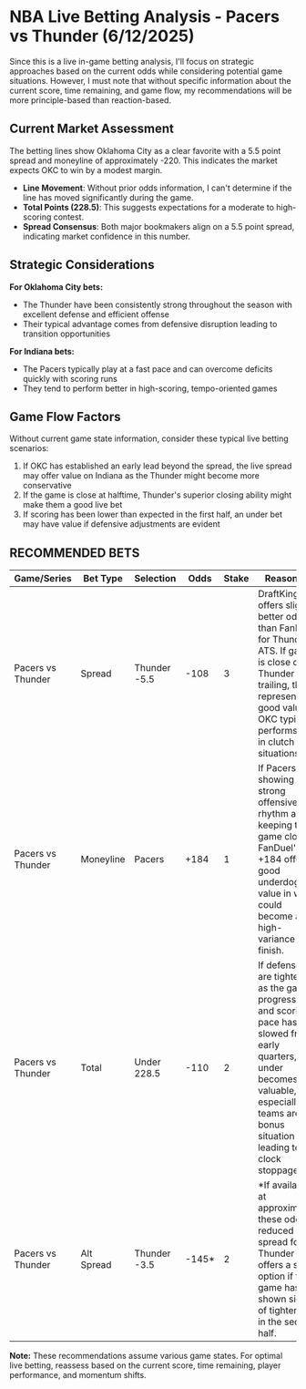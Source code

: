# NBA Live Betting Analysis - Pacers vs Thunder (6/12/2025)

Since this is a live in-game betting analysis, I'll focus on strategic approaches based on the current odds while considering potential game situations. However, I must note that without specific information about the current score, time remaining, and game flow, my recommendations will be more principle-based than reaction-based.

## Current Market Assessment

The betting lines show Oklahoma City as a clear favorite with a 5.5 point spread and moneyline of approximately -220. This indicates the market expects OKC to win by a modest margin.

- **Line Movement**: Without prior odds information, I can't determine if the line has moved significantly during the game.
- **Total Points (228.5)**: This suggests expectations for a moderate to high-scoring contest.
- **Spread Consensus**: Both major bookmakers align on a 5.5 point spread, indicating market confidence in this number.

## Strategic Considerations

**For Oklahoma City bets:**
- The Thunder have been consistently strong throughout the season with excellent defense and efficient offense
- Their typical advantage comes from defensive disruption leading to transition opportunities

**For Indiana bets:**
- The Pacers typically play at a fast pace and can overcome deficits quickly with scoring runs
- They tend to perform better in high-scoring, tempo-oriented games

## Game Flow Factors

Without current game state information, consider these typical live betting scenarios:

1. If OKC has established an early lead beyond the spread, the live spread may offer value on Indiana as the Thunder might become more conservative
2. If the game is close at halftime, Thunder's superior closing ability might make them a good live bet
3. If scoring has been lower than expected in the first half, an under bet may have value if defensive adjustments are evident

## RECOMMENDED BETS

| Game/Series | Bet Type | Selection | Odds | Stake | Reasoning |
|-------------|----------|-----------|------|-------|-----------|
| Pacers vs Thunder | Spread | Thunder -5.5 | -108 | 3 | DraftKings offers slightly better odds than FanDuel for Thunder ATS. If game is close or Thunder trailing, this represents good value as OKC typically performs well in clutch situations. |
| Pacers vs Thunder | Moneyline | Pacers | +184 | 1 | If Pacers are showing strong offensive rhythm and keeping the game close, FanDuel's +184 offers good underdog value in what could become a high-variance finish. |
| Pacers vs Thunder | Total | Under 228.5 | -110 | 2 | If defenses are tightening as the game progresses and scoring pace has slowed from early quarters, the under becomes valuable, especially if teams are in bonus situation leading to clock stoppages. |
| Pacers vs Thunder | Alt Spread | Thunder -3.5 | -145* | 2 | *If available at approximately these odds. A reduced spread for the Thunder offers a safer option if the game has shown signs of tightening in the second half. |

**Note:** These recommendations assume various game states. For optimal live betting, reassess based on the current score, time remaining, player performance, and momentum shifts.